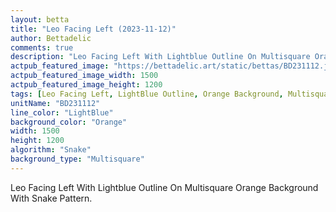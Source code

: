 ```yaml
---
layout: betta
title: "Leo Facing Left (2023-11-12)"
author: Bettadelic
comments: true
description: "Leo Facing Left With Lightblue Outline On Multisquare Orange Background With Snake Pattern."
actpub_featured_image: "https://bettadelic.art/static/bettas/BD231112.jpg"
actpub_featured_image_width: 1500
actpub_featured_image_height: 1200
tags: [Leo Facing Left, LightBlue Outline, Orange Background, Multisquare Background Pattern, Snake Pattern, November 2023]
unitName: "BD231112"
line_color: "LightBlue"
background_color: "Orange"
width: 1500
height: 1200
algorithm: "Snake"
background_type: "Multisquare"
---
```


Leo Facing Left With Lightblue Outline On Multisquare Orange Background With Snake Pattern.
